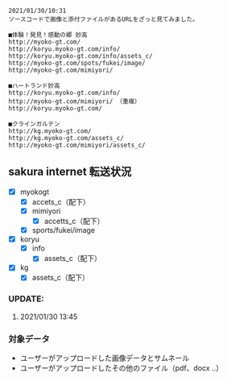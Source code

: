     2021/01/30/10:31
    ソースコードで画像と添付ファイルがあるURLをざっと見てみました。
    
    ■体験！発見！感動の郷 妙高
    http://myoko-gt.com/
    http://koryu.myoko-gt.com/info/
    http://koryu.myoko-gt.com/info/assets_c/
    http://myoko-gt.com/spots/fukei/image/
    http://myoko-gt.com/mimiyori/
    
    ■ハートランド妙高
    http://koryu.myoko-gt.com/info/
    http://myoko-gt.com/mimiyori/ （重複）
    http://koryu.myoko-gt.com/
     
    ■クラインガルテン
    http://kg.myoko-gt.com/
    http://kg.myoko-gt.com/assets_c/
    http://myoko-gt.com/mimiyori/assets_c/

## sakura internet 転送状況   
 - [x] myokogt
	 - [x] accets_c（配下）
	 - [x] mimiyori
		 - [x] accetts_c（配下）
	 - [x] sports/fukei/image
- [x] koryu
	- [x] info
		- [x] assets_c（配下）
- [x] kg
	- [x] assets_c（配下）

### UPDATE:
 1. 2021/01/30 13:45

### 対象データ
- ユーザーがアップロードした画像データとサムネール
- ユーザーがアップロードしたその他のファイル（pdf、docx ..）
